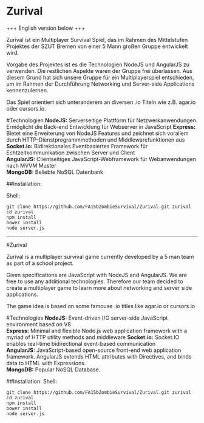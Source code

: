 # Zurival

+++ English version below +++

Zurival ist ein Multiplayer Survival Spiel, das im Rahmen des Mittelstufen Projektes der SZUT Bremen von einer 5 Mann großen Gruppe entwickelt wird.

Vorgabe des Projektes ist es die Technologien NodeJS und AngularJS zu verwenden. Die restlichen Aspekte waren der Gruppe frei überlassen.
Aus diesem Grund hat sich unsere Gruppe für ein Multiplayerspiel entschieden, um im Rahmen der Durchführung Networking und Server-side Applications kennenzulernen.

Das Spiel orientiert sich unteranderem an diversen .io Titeln wie z.B. agar.io oder cursors.io.

#Technologien
**NodeJS:** Serverseitige Plattform für Netzwerkanwendungen. Ermöglicht die Back-end Entwicklung für Webserver in JavaScript
**Express:** Bietet eine Erweiterung von NodeJS Features und zeichnet sich vorallem durch HTTP-Dienstprogrammmethoden und Middlewarefunktionen aus  
**Socket.io:** Bidirektionales Eventbasiertes Framework für Echtzeitkommunikation zwischen Server und Client  
**AngularJS:** Clientseitiges JavaScript-Webframework für Webanwendungen nach MVVM Muster  
**MongoDB:** Beliebte NoSQL Datenbank

##Installation:

Shell:
  ```
git clone https://github.com/FA15bZombieSurvival/Zurival.git zurival
cd zurival
npm install
bower install
node server.js
  ```

---

#Zurival

Zurival is a multiplayer survival game currently developed by a 5 man team as part of a school project.

Given specifications are JavaScript with NodeJS and AngularJS. We are free to use any additional technologies.
Therefore our team decided to create a multiplayer game to learn more about networking and server side applications.

The game idea is based on some famouse .io titles like agar.io or cursors.io

#Technologies
**NodeJS:** Event-driven I/O server-side JavaScript environment based on V8  
**Express:** Minimal and flexible Node.js web application framework with a myriad of HTTP utility methods and middleware
**Socket.io:** Socket.IO enables real-time bidirectional event-based communication  
**AngularJS:** JavaScript-based open-source front-end web application framework. AngularJS extends HTML attributes with Directives, and binds data to HTML with Expressions.  
**MongoDB:** Popular NoSQL Database.

##Installation:
Shell:
  ```
git clone https://github.com/FA15bZombieSurvival/Zurival.git zurival
cd zurival
npm install
bower install
node server.js
  ```
